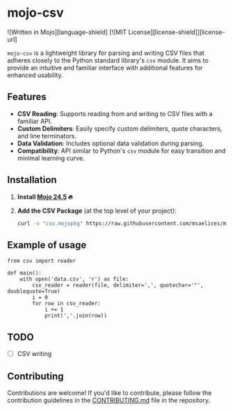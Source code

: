 # mojo-csv

   ![Written in Mojo][language-shield]
   [![MIT License][license-shield]][license-url]

`mojo-csv` is a lightweight library for parsing and writing CSV files that adheres closely to the Python standard library's `csv` module. It aims to provide an intuitive and familiar interface with additional features for enhanced usability.

## Features

- **CSV Reading**: Supports reading from and writing to CSV files with a familiar API.
- **Custom Delimiters**: Easily specify custom delimiters, quote characters, and line terminators.
- **Data Validation**: Includes optional data validation during parsing.
- **Compatibility**: API similar to Python's `csv` module for easy transition and minimal learning curve.

## Installation

1. **Install [Mojo 24.5](https://docs.modular.com/mojo/manual/get-started) 🔥**

2. **Add the CSV Package** (at the top level of your project):

    ```bash
    curl -o "csv.mojopkg" https://raw.githubusercontent.com/msaelices/mojo-csv/main/csv.mojopkg
    ```

    <!-- > *<span style="color: green;">**Note:**</span> In the near future, you will be able to simply call `magic add csv`, which will manage this dependency in your project's environment automatically. QOL is in sight!* -->

## Example of usage

```mojo
from csv import reader

def main():
    with open('data.csv', 'r') as file:
        csv_reader = reader(file, delimiter=',', quotechar='"', doublequote=True)
        i = 0
        for row in csv_reader:
            i += 1
            print(','.join(row))
```

## TODO

- [ ] CSV writing

## Contributing

Contributions are welcome! If you'd like to contribute, please follow the contribution guidelines in the [CONTRIBUTING.md](CONTRIBUTING.md) file in the repository.